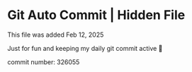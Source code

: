# Git Auto Commit | Hidden File

This file was added Feb 12, 2025

Just for fun and keeping my daily git commit active 🤪

commit number: 326055
